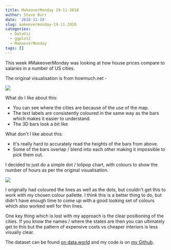 ```yaml
---
title: MakeoverMonday 19-11-2018
author: Steve Burr
date: '2018-11-19'
slug: makeovermonday-19-11-2018
categories:
  - DataViz
  - ggplot2
  - MakeoverMonday
tags: []
---
```


This week #MakeoverMonday was looking at how house prices compare to salaries in a number of US cities.

The original visualisation is from howmuch.net -

![](/post/2018-11-19-makeovermonday-19-11-2018_files/hours5-1-059e.png)

What do I like about this:

- You can see where the cities are because of the use of the map.
- The text labels are consistently coloured in the same way as the bars which makes it easier to understand.
- The 3D bars look a bit like

What don't I like about this:

- It's really hard to accurately read the heights of the bars from above.
- Some of the bars overlap / blend into each other making it impossible to pick them out.

I decided to just do a simple dot / lolipop chart, with colours to show the number of hours as per the original visualisation.

![](/post/2018-11-19-makeovermonday-19-11-2018_files/plot.png)

I originally had coloured the lines as well as the dots, but couldn't get this to work with my chosen colour pallette. I think this is a better thing to do, but didn't have enough time to come up with a good looking set of colours which also worked well for thin lines.

One key thing which is lost with my approach is the clear positioning of the cities. If you know the names / where the states are then you can ultimately get to this but the pattern of expensive costs vs cheaper interiors is less visually clear.

The dataset can be found [on data.world](https://data.world/makeovermonday/2018w47) and my code is on [my Github](https://github.com/stevejburr/makeovermonday/tree/master/19112018).